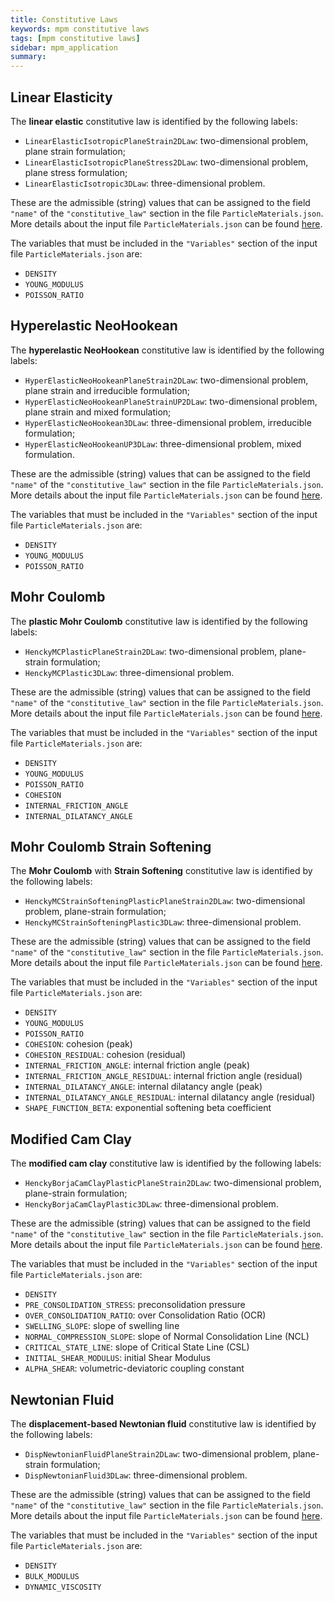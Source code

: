 ```yaml
---
title: Constitutive Laws
keywords: mpm constitutive laws
tags: [mpm constitutive laws]
sidebar: mpm_application
summary: 
---
```


## Linear Elasticity

The **linear elastic** constitutive law is identified by the following labels:

- `LinearElasticIsotropicPlaneStrain2DLaw`: two-dimensional problem, plane strain formulation;
- `LinearElasticIsotropicPlaneStress2DLaw`: two-dimensional problem, plane stress formulation;
- `LinearElasticIsotropic3DLaw`: three-dimensional problem.

These are the admissible (string) values that can be assigned to the field `"name"` of the `"constitutive_law"` section in the file `ParticleMaterials.json`.
More details about the input file `ParticleMaterials.json` can be found [here](../Input_Files/json#particlematerialsjson).

The variables that must be included in the `"Variables"` section of the input file `ParticleMaterials.json` are:
- `DENSITY`
- `YOUNG_MODULUS`
- `POISSON_RATIO`

## Hyperelastic NeoHookean

The **hyperelastic NeoHookean** constitutive law is identified by the following labels:

- `HyperElasticNeoHookeanPlaneStrain2DLaw`: two-dimensional problem, plane strain and irreducible formulation;
- `HyperElasticNeoHookeanPlaneStrainUP2DLaw`: two-dimensional problem, plane strain and mixed formulation;
- `HyperElasticNeoHookean3DLaw`: three-dimensional problem, irreducible formulation;
- `HyperElasticNeoHookeanUP3DLaw`: three-dimensional problem, mixed formulation.

These are the admissible (string) values that can be assigned to the field `"name"` of the `"constitutive_law"` section in the file `ParticleMaterials.json`.
More details about the input file `ParticleMaterials.json` can be found [here](../Input_Files/json#particlematerialsjson).

The variables that must be included in the `"Variables"` section of the input file `ParticleMaterials.json` are:
- `DENSITY`
- `YOUNG_MODULUS`
- `POISSON_RATIO`

## Mohr Coulomb

The **plastic Mohr Coulomb** constitutive law is identified by the following labels:

- `HenckyMCPlasticPlaneStrain2DLaw`: two-dimensional problem, plane-strain formulation;
- `HenckyMCPlastic3DLaw`: three-dimensional problem.

These are the admissible (string) values that can be assigned to the field `"name"` of the `"constitutive_law"` section in the file `ParticleMaterials.json`.
More details about the input file `ParticleMaterials.json` can be found [here](../Input_Files/json#particlematerialsjson).

The variables that must be included in the `"Variables"` section of the input file `ParticleMaterials.json` are:
- `DENSITY`
- `YOUNG_MODULUS`
- `POISSON_RATIO`
- `COHESION`
- `INTERNAL_FRICTION_ANGLE`
- `INTERNAL_DILATANCY_ANGLE`

## Mohr Coulomb Strain Softening

The **Mohr Coulomb** with **Strain Softening** constitutive law is identified by the following labels:

- `HenckyMCStrainSofteningPlasticPlaneStrain2DLaw`: two-dimensional problem, plane-strain formulation;
- `HenckyMCStrainSofteningPlastic3DLaw`: three-dimensional problem.

These are the admissible (string) values that can be assigned to the field `"name"` of the `"constitutive_law"` section in the file `ParticleMaterials.json`.
More details about the input file `ParticleMaterials.json` can be found [here](../Input_Files/json#particlematerialsjson).

The variables that must be included in the `"Variables"` section of the input file `ParticleMaterials.json` are:
- `DENSITY`
- `YOUNG_MODULUS`
- `POISSON_RATIO`
- `COHESION`: cohesion (peak)
- `COHESION_RESIDUAL`: cohesion (residual)
- `INTERNAL_FRICTION_ANGLE`: internal friction angle (peak)
- `INTERNAL_FRICTION_ANGLE_RESIDUAL`: internal friction angle (residual)
- `INTERNAL_DILATANCY_ANGLE`: internal dilatancy angle (peak)
- `INTERNAL_DILATANCY_ANGLE_RESIDUAL`: internal dilatancy angle (residual)
- `SHAPE_FUNCTION_BETA`: exponential softening beta coefficient

## Modified Cam Clay

The **modified cam clay** constitutive law is identified by the following labels:

- `HenckyBorjaCamClayPlasticPlaneStrain2DLaw`: two-dimensional problem, plane-strain formulation;
- `HenckyBorjaCamClayPlastic3DLaw`: three-dimensional problem.

These are the admissible (string) values that can be assigned to the field `"name"` of the `"constitutive_law"` section in the file `ParticleMaterials.json`.
More details about the input file `ParticleMaterials.json` can be found [here](../Input_Files/json#particlematerialsjson).

The variables that must be included in the `"Variables"` section of the input file `ParticleMaterials.json` are:
- `DENSITY`
- `PRE_CONSOLIDATION_STRESS`: preconsolidation pressure
- `OVER_CONSOLIDATION_RATIO`: over Consolidation Ratio (OCR)
- `SWELLING_SLOPE`: slope of swelling line
- `NORMAL_COMPRESSION_SLOPE`: slope of Normal Consolidation Line (NCL)
- `CRITICAL_STATE_LINE`: slope of Critical State Line (CSL)
- `INITIAL_SHEAR_MODULUS`: initial Shear Modulus
- `ALPHA_SHEAR`: volumetric-deviatoric coupling constant

## Newtonian Fluid

The **displacement-based Newtonian fluid** constitutive law is identified by the following labels:

- `DispNewtonianFluidPlaneStrain2DLaw`: two-dimensional problem, plane-strain formulation;
- `DispNewtonianFluid3DLaw`: three-dimensional problem.

These are the admissible (string) values that can be assigned to the field `"name"` of the `"constitutive_law"` section in the file `ParticleMaterials.json`.
More details about the input file `ParticleMaterials.json` can be found [here](../Input_Files/json#particlematerialsjson).

The variables that must be included in the `"Variables"` section of the input file `ParticleMaterials.json` are:
- `DENSITY`
- `BULK_MODULUS`
- `DYNAMIC_VISCOSITY`
